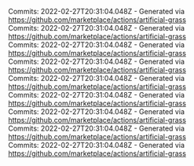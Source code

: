 Commits: 2022-02-27T20:31:04.048Z - Generated via https://github.com/marketplace/actions/artificial-grass
<br>
Commits: 2022-02-27T20:31:04.048Z - Generated via https://github.com/marketplace/actions/artificial-grass
<br>
Commits: 2022-02-27T20:31:04.048Z - Generated via https://github.com/marketplace/actions/artificial-grass
<br>
Commits: 2022-02-27T20:31:04.048Z - Generated via https://github.com/marketplace/actions/artificial-grass
<br>
Commits: 2022-02-27T20:31:04.048Z - Generated via https://github.com/marketplace/actions/artificial-grass
<br>
Commits: 2022-02-27T20:31:04.048Z - Generated via https://github.com/marketplace/actions/artificial-grass
<br>
Commits: 2022-02-27T20:31:04.048Z - Generated via https://github.com/marketplace/actions/artificial-grass
<br>
Commits: 2022-02-27T20:31:04.048Z - Generated via https://github.com/marketplace/actions/artificial-grass
<br>
Commits: 2022-02-27T20:31:04.048Z - Generated via https://github.com/marketplace/actions/artificial-grass
<br>
